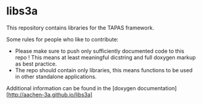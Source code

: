 # libs3a
This repository contains libraries for the TAPAS framework.

Some rules for people who like to contribute:
 - Please make sure to push only sufficiently documented code to this repo !
   This means at least meaningful dicstring and full doxygen markup as best practice.
 - The repo should contain only libraries, this means functions to be used in other standalone applications.
 
Additional information can be found in the [doxygen documentation][http://aachen-3a.github.io/libs3a]


